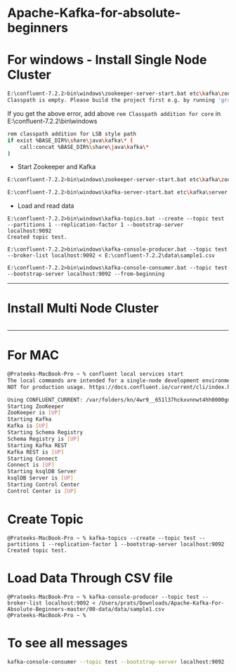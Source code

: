 # Apache-Kafka-for-absolute-beginners

# For windows - Install Single Node Cluster

```sh
E:\confluent-7.2.2>bin\windows\zookeeper-server-start.bat etc\kafka\zookeeper.properties
Classpath is empty. Please build the project first e.g. by running 'gradlew jarAll'
```

If you get the above error, add above `rem Classpath addition for core` in E:\confluent-7.2.2\bin\windows

```sh
rem classpath addition for LSB style path
if exist %BASE_DIR%\share\java\kafka\* (
	call:concat %BASE_DIR%\share\java\kafka\*
)
```

- Start Zookeeper and Kafka

```sh
E:\confluent-7.2.2>bin\windows\zookeeper-server-start.bat etc\kafka\zookeeper.properties

E:\confluent-7.2.2>bin\windows\kafka-server-start.bat etc\kafka\server.properties
```

- Load and read data

```
E:\confluent-7.2.2>bin\windows\kafka-topics.bat --create --topic test --partitions 1 --replication-factor 1 --bootstrap-server localhost:9092
Created topic test.

E:\confluent-7.2.2>bin\windows\kafka-console-producer.bat --topic test --broker-list localhost:9092 < E:\confluent-7.2.2\data\sample1.csv

E:\confluent-7.2.2>bin\windows\kafka-console-consumer.bat --topic test --bootstrap-server localhost:9092 --from-beginning
```
------------------

# Install Multi Node Cluster

```sh
```

----------------------------------
# For MAC

```sh
@Prateeks-MacBook-Pro ~ % confluent local services start
The local commands are intended for a single-node development environment only,
NOT for production usage. https://docs.confluent.io/current/cli/index.html

Using CONFLUENT_CURRENT: /var/folders/kn/4wr9__651l37hckxvnnwt4hh0000gn/T/confluent.793004
Starting ZooKeeper
ZooKeeper is [UP]
Starting Kafka
Kafka is [UP]
Starting Schema Registry
Schema Registry is [UP]
Starting Kafka REST
Kafka REST is [UP]
Starting Connect
Connect is [UP]
Starting ksqlDB Server
ksqlDB Server is [UP]
Starting Control Center
Control Center is [UP]
```

# Create Topic

```
@Prateeks-MacBook-Pro ~ % kafka-topics --create --topic test --partitions 1 --replication-factor 1 --bootstrap-server localhost:9092
Created topic test.
```

# Load Data Through CSV file

```
@Prateeks-MacBook-Pro ~ % kafka-console-producer --topic test --broker-list localhost:9092 < /Users/prats/Downloads/Apache-Kafka-For-Absolute-Beginners-master/00-data/data/sample1.csv 
@Prateeks-MacBook-Pro ~ % 
```

# To see all messages

```sh
kafka-console-consumer --topic test --bootstrap-server localhost:9092 --from-beginning
```

